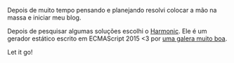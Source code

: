 <!--
layout: post
title: Hello World
date: 2016-02-14T02:02:13.789Z
comments: true
published: true
keywords:
description: Bem vindo!
categories:
-->
Depois de muito tempo pensando e planejando resolvi colocar a mão na massa e iniciar meu blog.

Depois de pesquisar algumas soluções escolhi o [Harmonic](https://github.com/JSRocksHQ/harmonic). Ele é um gerador estático escrito em ECMAScript 2015 <3 por [uma galera muito boa](https://github.com/JSRocksHQ/harmonic/graphs/contributors).

Let it go!
